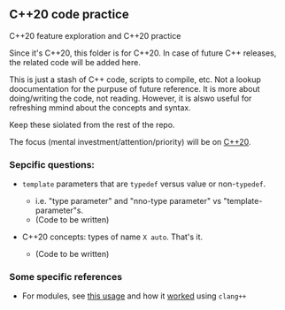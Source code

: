 ## C++20 code practice

C++20 feature exploration
and C++20 practice

Since it's C++20, this folder is for C++20. In case of future C++ releases, the related code will be added here.

This is just a stash of C++ code, scripts to compile, etc. Not a lookup doocumentation for the purpuse of future reference.
It is more about doing/writing the code, not reading.
However, it is alswo useful for refreshing mmind about the concepts and syntax.

Keep these siolated from the rest of the repo.

The focus (mental investment/attention/priority) will be on [C++20](https://en.cppreference.com/w/cpp/20).


### Sepcific questions:

* `template` parameters that are `typedef` versus value or non-`typedef`.
   *  i.e. "type parameter" and "nno-type parameter" vs "template-parameter"s.
   * (Code to be written)

* C++20 concepts: types of name `X auto`. That's it.
   * (Code to be written)


### Some specific references
* For modules, see [this usage](https://github.com/sosi-org/scientific-code/blob/041e8615dcc1609e03a416d4dd8684edc04b84ba/polysampler/experimentation/sampler1/point_t.hpp)
and how it [worked](https://github.com/sosi-org/scientific-code/commit/041e8615dcc1609e03a416d4dd8684edc04b84ba)
using `clang++`
